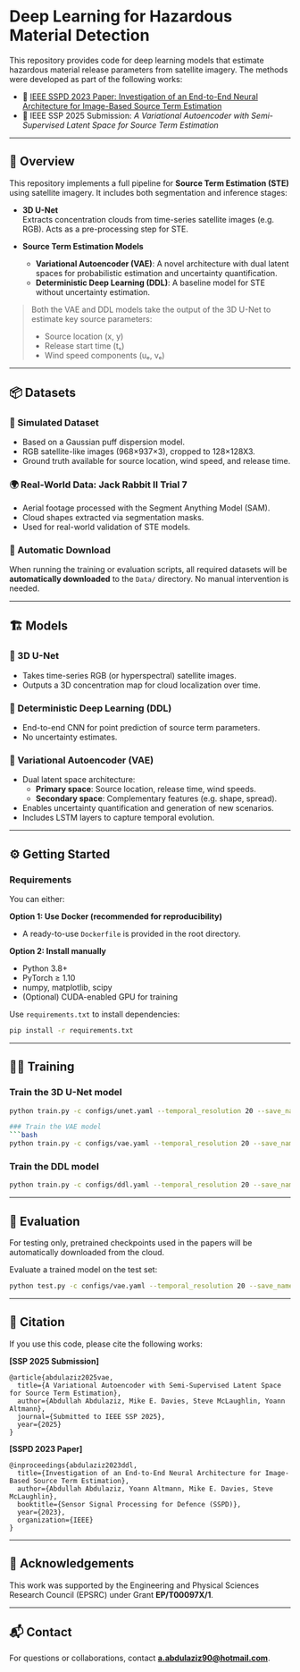 # Deep Learning for Hazardous Material Detection

This repository provides code for deep learning models that estimate hazardous material release parameters from satellite imagery. The methods were developed as part of the following works:

- 📄 [IEEE SSPD 2023 Paper: Investigation of an End-to-End Neural Architecture for Image-Based Source Term Estimation](https://ieeexplore.ieee.org/stamp/stamp.jsp?arnumber=10715304)
- 📄 IEEE SSP 2025 Submission: *A Variational Autoencoder with Semi-Supervised Latent Space for Source Term Estimation*

---

## 🧠 Overview

This repository implements a full pipeline for **Source Term Estimation (STE)** using satellite imagery. It includes both segmentation and inference stages:

- **3D U-Net**  
  Extracts concentration clouds from time-series satellite images (e.g. RGB). Acts as a pre-processing step for STE.

- **Source Term Estimation Models**  
  - **Variational Autoencoder (VAE)**: A novel architecture with dual latent spaces for probabilistic estimation and uncertainty quantification.  
  - **Deterministic Deep Learning (DDL)**: A baseline model for STE without uncertainty estimation.

> Both the VAE and DDL models take the output of the 3D U-Net to estimate key source parameters:
> - Source location (x, y)  
> - Release start time (tₛ)  
> - Wind speed components (uₑ, vₑ)

---

## 📦 Datasets

### 🔬 Simulated Dataset
- Based on a Gaussian puff dispersion model.
- RGB satellite-like images (968×937×3), cropped to 128×128X3.
- Ground truth available for source location, wind speed, and release time.

### 🌍 Real-World Data: Jack Rabbit II Trial 7
- Aerial footage processed with the Segment Anything Model (SAM).
- Cloud shapes extracted via segmentation masks.
- Used for real-world validation of STE models.

### 🚀 Automatic Download
When running the training or evaluation scripts, all required datasets will be **automatically downloaded** to the `Data/` directory. No manual intervention is needed.

---

## 🏗️ Models

### 🔹 3D U-Net
- Takes time-series RGB (or hyperspectral) satellite images.
- Outputs a 3D concentration map for cloud localization over time.

### 🔸 Deterministic Deep Learning (DDL)
- End-to-end CNN for point prediction of source term parameters.
- No uncertainty estimates.

### 🔷 Variational Autoencoder (VAE)
- Dual latent space architecture:
  - **Primary space**: Source location, release time, wind speeds.
  - **Secondary space**: Complementary features (e.g. shape, spread).
- Enables uncertainty quantification and generation of new scenarios.
- Includes LSTM layers to capture temporal evolution.

---

## ⚙️ Getting Started

### Requirements

You can either:

**Option 1: Use Docker (recommended for reproducibility)**
- A ready-to-use `Dockerfile` is provided in the root directory.

**Option 2: Install manually**
- Python 3.8+
- PyTorch ≥ 1.10
- numpy, matplotlib, scipy
- (Optional) CUDA-enabled GPU for training

Use `requirements.txt` to install dependencies:
```bash
pip install -r requirements.txt
```

---

## 🏃‍♂️ Training

### Train the 3D U-Net model
```bash
python train.py -c configs/unet.yaml --temporal_resolution 20 --save_name 'unet_T=20' --max_epochs 100 --gpu 0

### Train the VAE model
```bash
python train.py -c configs/vae.yaml --temporal_resolution 20 --save_name 'vae_T=20' --max_epochs 100 --gpu 0
```

### Train the DDL model
```bash
python train.py -c configs/ddl.yaml --temporal_resolution 20 --save_name 'ddl_T=20' --max_epochs 100 --gpu 0
```

---

## 🧪 Evaluation

For testing only, pretrained checkpoints used in the papers will be automatically downloaded from the cloud.

Evaluate a trained model on the test set:

```bash
python test.py -c configs/vae.yaml --temporal_resolution 20 --save_name 'vae_T=20'
```

---

## 📝 Citation

If you use this code, please cite the following works:

**[SSP 2025 Submission]**
```
@article{abdulaziz2025vae,
  title={A Variational Autoencoder with Semi-Supervised Latent Space for Source Term Estimation},
  author={Abdullah Abdulaziz, Mike E. Davies, Steve McLaughlin, Yoann Altmann},
  journal={Submitted to IEEE SSP 2025},
  year={2025}
}
```

**[SSPD 2023 Paper]**
```
@inproceedings{abdulaziz2023ddl,
  title={Investigation of an End-to-End Neural Architecture for Image-Based Source Term Estimation},
  author={Abdullah Abdulaziz, Yoann Altmann, Mike E. Davies, Steve McLaughlin},
  booktitle={Sensor Signal Processing for Defence (SSPD)},
  year={2023},
  organization={IEEE}
}
```

---

## 🙌 Acknowledgements

This work was supported by the Engineering and Physical Sciences Research Council (EPSRC) under Grant **EP/T00097X/1**.

---

## 📬 Contact

For questions or collaborations, contact **a.abdulaziz90@hotmail.com**.

